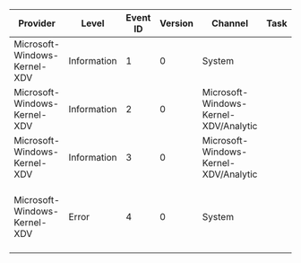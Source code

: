 Provider                      |  Level        |  Event ID  |  Version  |  Channel                                |  Task  |  Opcode  |  Keyword  |  Message
------------------------------|---------------|------------|-----------|-----------------------------------------|--------|----------|-----------|--------------------------------------------------------------------
Microsoft-Windows-Kernel-XDV  |  Information  |  1         |  0        |  System                                 |        |  Start   |           |
Microsoft-Windows-Kernel-XDV  |  Information  |  2         |  0        |  Microsoft-Windows-Kernel-XDV/Analytic  |        |  Stop    |           |
Microsoft-Windows-Kernel-XDV  |  Information  |  3         |  0        |  Microsoft-Windows-Kernel-XDV/Analytic  |        |  Start   |           |  Driver Event: entry function/DDI calls
Microsoft-Windows-Kernel-XDV  |  Error        |  4         |  0        |  System                                 |        |  Start   |           |  A Driver Verifier rule violation has been detected by VerifierExt.